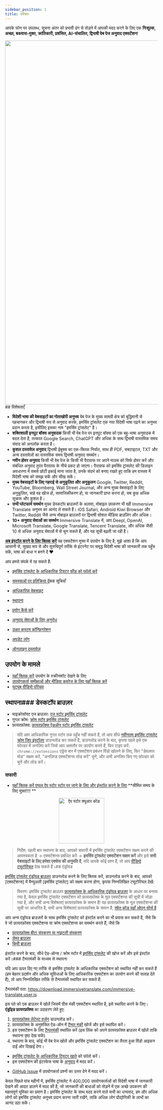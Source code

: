 ```yaml
---
sidebar_position: 1
title: परिचय
---
```


आपके फोन पर उपलब्ध, सूचना अंतर को प्रभावी ढंग से तोड़ने में आपकी मदद करने के लिए एक **निःशुल्क, अच्छा, बकवास-मुक्त, क्रांतिकारी, प्रशंसित, AI-संचालित, द्विभाषी वेब पेज अनुवाद एक्सटेंशन**!

<img src="https://s.immersivetranslate.com/assets/introduce_en.jpg" width="1200"/>## विशेषताएँ

- **विदेशी भाषा की वेबसाइटों का गोताखोरी अनुभव** वेब पेज के मुख्य सामग्री क्षेत्र को बुद्धिमानी से पहचानकर और द्विभाषी रूप से अनुवाद करके, इमर्सिव ट्रांसलेट एक नया विदेशी भाषा पढ़ने का अनुभव प्रदान करता है, इसीलिए इसका नाम "इमर्सिव ट्रांसलेट" है।
- **शक्तिशाली इनपुट बॉक्स अनुवादक** किसी भी वेब पेज पर इनपुट बॉक्स को एक बहु-भाषा अनुवादक में बदल देता है, तत्काल Google Search, ChatGPT और अधिक के साथ द्विभाषी वास्तविक समय संवाद को अनलॉक करता है।
- **कुशल दस्तावेज़ अनुवाद** द्विभाषी ईबुक्स का एक-क्लिक निर्यात, साथ ही PDF, सबटाइटल, TXT और अन्य दस्तावेज़ों का वास्तविक समय द्विभाषी अनुवाद समर्थन।
- **नवीन होवर अनुवाद** किसी भी वेब पेज के किसी भी पैराग्राफ पर अपने माउस को सिर्फ होवर करें और संबंधित अनुवाद तुरंत पैराग्राफ के नीचे प्रकट हो जाएगा। पैराग्राफ को इमर्सिव ट्रांसलेट की डिज़ाइन अवधारणा में सबसे छोटी इकाई माना जाता है, उनके संदर्भ को बनाए रखते हुए ताकि हम वास्तव में विदेशी भाषा को समझ सकें और सीख सकें।
- **मुख्य वेबसाइटों के लिए गहराई से अनुकूलित और अनुकूलन** Google, Twitter, Reddit, YouTube, Bloomberg, Wall Street Journal, और अन्य मुख्य वेबसाइटों के लिए अनुकूलित, चाहे वह खोज हो, सामाजिकीकरण हो, या जानकारी प्राप्त करना हो, सब कुछ अधिक सुचारू और कुशल है।
- **सभी प्लेटफार्म समर्थन** मुख्य डेस्कटॉप ब्राउज़रों के अलावा, मोबाइल उपकरण भी वही Immersive Translate अनुभव का आनंद ले सकते हैं। iOS Safari, Android Kiwi Browser और Twitter, Reddit जैसे अन्य मोबाइल ब्राउज़रों पर द्विभाषी सोशल मीडिया ब्राउज़िंग और अधिक।
- **10+ अनुवाद सेवाओं का समर्थन** Immersive Translate में, आप Deepl, OpenAI, Microsoft Translate, Google Translate, Tencent Translate, और अधिक जैसी 10 से अधिक अनुवाद सेवाओं में से चुन सकते हैं, और यह सूची बढ़ती जा रही है।

[**अब इंस्टॉल करने के लिए क्लिक करें**](/docs/installation/)
यह एक्सटेंशन मुफ्त में उपयोग के लिए है, मुझे आशा है कि आप आसानी से, सुखद रूप से और सुरुचिपूर्ण तरीके से इंटरनेट पर समृद्ध विदेशी भाषा की जानकारी तक पहुँच सकें, भाषा को बाधा न बनने दें ❤️

आप हमसे संपर्क में रह सकते हैं:

<!-- - [इमर्सिव ट्रांसलेट को ईमेल द्वारा सब्सक्राइब करें](https://immersivetranslate.substack.com/) समय पर नवीनतम अपडेट और (लाभ) प्राप्त करें। -->

- [इमर्सिव ट्रांसलेट के आधिकारिक ट्विटर फीड को फॉलो करें](https://twitter.com/immersivetrans)
  <!-- - [टेलीग्राम चैनल को फॉलो करें](https://t.me/immersivetranslate) नवीनतम समाचार प्राप्त करें! -->
  <!-- - [टेलीग्राम ग्रुप में शामिल हों](https://t.me/+rq848Z09nehlOTgx) सुविधाओं के बारे में चर्चा में भाग लेने के लिए। -->
- [समस्याओं पर प्रतिक्रिया दें](https://github.com/immersive-translate/immersive-translate/issues/)## सूचियाँ

- [आधिकारिक वेबसाइट](https://immersivetranslate.com/en/?force=1)
- [स्थापना](/docs/installation/)
- [प्रयोग कैसे करें](/docs/usage/)
- [अनुवाद सेवाओं के लिए अनुरोध](/docs/services/)
- [उन्नत कस्टम कॉन्फ़िगरेशन](/docs/advanced/)
- [अपडेट लॉग](/docs/CHANGELOG/)
- [ऑनलाइन दस्तावेज़](/docs/)

## उपयोग के मामले

<!-- - [जानिए इमर्सिव ट्रांसलेट का एक महीने उपयोग करने के बाद उपयोगकर्ता श्याओ झांग के साथ क्या बदलाव हुए](#user-xiao-zhangs-story) -->

- [यहाँ क्लिक करें](/docs/usecase/) उपयोग के स्क्रीनशॉट देखने के लिए
- [उपयोगकर्ता समीक्षाओं और मीडिया कवरेज के लिए यहाँ क्लिक करें](/docs/review/)
- [यूट्यूब वीडियो परिचय](https://www.youtube.com/watch?v=SHznc5kQCM4&ab_channel=ImmersiveTranslate)

## स्थापना### डेस्कटॉप ब्राउज़र

- माइक्रोसॉफ्ट एज ब्राउज़र: [एज स्टोर इमर्सिव ट्रांसलेट](https://microsoftedge.microsoft.com/addons/detail/amkbmndfnliijdhojkpoglbnaaahippg)
- गूगल क्रोम: [क्रोम स्टोर इमर्सिव ट्रांसलेट](https://chrome.google.com/webstore/detail/immersive-translate/bpoadfkcbjbfhfodiogcnhhhpibjhbnh)
- फ़ायरफ़ॉक्स: [फ़ायरफ़ॉक्स ऐडऑन स्टोर इमर्सिव ट्रांसलेट](https://addons.mozilla.org/firefox/addon/immersive-translate/)

> यदि आप आधिकारिक गूगल स्टोर तक पहुँच नहीं सकते हैं, तो आप सीधे [नवीनतम इमर्सिव ट्रांसलेट क्रोम ज़िप इंस्टॉलर](https://download.immersivetranslate.com/latest/chrome-immersive-translate.zip) डाउनलोड कर सकते हैं, डाउनलोड करने के बाद, कृपया पहले इसे एक फोल्डर में अनज़िप करें जिसे आप आमतौर पर उपयोग करते हैं, फिर टाइप करें: `chrome://extensions` एड्रेस बार में एक्सटेंशन प्रबंधन विंडो खोलने के लिए, फिर "डेवलपर मोड" सक्षम करें, "अनज़िप्ड एक्सटेंशन्स लोड करें" चुनें, और अभी अनज़िप किए गए फोल्डर को चुनें और लोड करें।

### सफारी

- [यहाँ क्लिक करें एप्पल ऐप स्टोर स्टोर पर जाने के लिए और इंस्टॉल करने के लिए](https://apps.apple.com/app/immersive-translate/id6447957425) \*\*सीमित समय के लिए मुफ़्त!!!! \*\*

<div align="center">
<img src="https://immersivetranslate.com/assets/immersive-app-store.png" width="150" alt="ऐप स्टोर क्यूआर कोड" />
</div>

> निर्देश: पहली बार स्थापना के बाद, आपको सफारी में इमर्सिव ट्रांसलेट एक्सटेंशन सक्षम करने की आवश्यकता है -> एक्सटेंशन्स प्रबंधित करें -> **इमर्सिव ट्रांसलेट एक्सटेंशन सक्षम करें** और इसे **सभी वेबसाइटों के लिए हमेशा एक्सेस की अनुमति दें**, यदि आपके कोई प्रश्न हैं, तो आप [वीडियो ट्यूटोरियल](https://s.immersivetranslate.com/videos/ios_safari_turorial_en.mp4) देख सकते हैं।## एंड्रॉयड

[इमर्सिव ट्रांसलेट एंड्रॉयड ब्राउज़र](/android/) डाउनलोड करने के लिए क्लिक करें, डाउनलोड करने के बाद, आपको [एक्सटेंशन्स] में मैन्युअली [इमर्सिव ट्रांसलेट] को सक्षम करना होगा, कृपया निम्नलिखित ट्यूटोरियल देखें:

<!-- <video controls style={{width:"100%", maxWidth:"350px"}} src="https://s.immersivetranslate.com/videos/android-installation.mp4"></video> -->

> विवरण: इमर्सिव ट्रांसलेट ब्राउज़र [फ़ायरफ़ॉक्स के आधिकारिक एंड्रॉयड ब्राउज़र](https://www.mozilla.org/firefox/browsers/mobile/android/) के आधार पर बनाया गया है, केवल इमर्सिव ट्रांसलेट एक्सटेंशन को फ़ायरफ़ॉक्स के मूल एक्सटेंशन्स की सूची में जोड़ा गया है, और सभी अन्य विशेषताएं फ़ायरफ़ॉक्स के समान हैं! यह फ़ायरफ़ॉक्स के मूल एक्सटेंशन्स की सूची पर आधारित है, सभी अन्य विशेषताएं फ़ायरफ़ॉक्स के समान हैं, [स्रोत कोड यहाँ ओपन सोर्स है](https://github.com/immersive-translate/firefox-android)

आप अन्य एंड्रॉयड ब्राउज़रों के साथ इमर्सिव ट्रांसलेट को इंस्टॉल करने का भी प्रयास कर सकते हैं, जैसे कि वे जो फ़ायरफ़ॉक्स एक्सटेंशन्स या क्रोम एक्सटेंशन्स का समर्थन करते हैं, जैसे कि

- [फ़ायरफ़ॉक्स बीटा संस्करण या नाइटली संस्करण](https://www.mozilla.org/firefox/channel/android/)
- [लेमर ब्राउज़र](https://lemurbrowser.com/)
- [किवी ब्राउज़र](https://kiwibrowser.com/)

इंस्टॉल करने के बाद, सीधे ऐड-ऑन्स / क्रोम स्टोर में [इमर्सिव ट्रांसलेट](https://chrome.google.com/webstore/detail/immersive-translate/bpoadfkcbjbfhfodiogcnhhhpibjhbnh) की खोज करें और इसे इंस्टॉल करें।### टैम्परमंकी के माध्यम से स्थापना

यदि आप ऊपर दिए गए तरीके से इमर्सिव ट्रांसलेट के आधिकारिक एक्सटेंशन को स्थापित नहीं कर सकते हैं (हम बेहतर प्रदर्शन और अधिक सुविधाओं के लिए आधिकारिक एक्सटेंशन का उपयोग करने की सलाह देते हैं), तो आप निम्नलिखित तरीके से टैम्परमंकी स्थापित कर सकते हैं:

टैम्परमंकी पता: https://download.immersivetranslate.com/immersive-translate.user.js

इस पते को एक ब्राउज़र में खोलें जिसमें ग्रीस मंकी एक्सटेंशन स्थापित है, इसे स्थापित करने के लिए। **एंड्रॉइड फ़ायरफ़ॉक्स** का उदाहरण लेते हुए:

1. [फ़ायरफ़ॉक्स लेटेस्ट वर्जन](https://www.mozilla.org/firefox/browsers/mobile/android/) डाउनलोड करें।
2. फ़ायरफ़ॉक्स के अनुशंसित ऐड-ऑन में [टैम्पर मंकी](https://www.tampermonkey.net/) खोजें और इसे स्थापित करें।
3. इस एक्सटेंशन के लिए [टैम्परमंकी](https://download.immersivetranslate.com/immersive-translate.user.js) स्थापित करें (इस लिंक को अपने फ़ायरफ़ॉक्स ब्राउज़र में खोलें ताकि स्थापना पृष्ठ देख सकें)
4. स्थापना के बाद, कोई भी वेब पेज खोलें और इमर्सिव ट्रांसलेट एक्सटेंशन का तैरता हुआ विंडो आइकन दाईं ओर दिखाई देगा।

<!--## एक लंबा नोट

नमस्ते, मैं ओवेन हूँ, और मैंने खुद अतीत में अनगिनत स्वयंसेवकों द्वारा विकसित किए गए मुफ्त उपकरणों से लाभ उठाया है और इतना जीवनभर का ज्ञान प्राप्त किया है कि यह मेरी विश्वास को मजबूत करता है कि **समान** जानकारी तक पहुँचना हम सभी का सबसे महत्वपूर्ण अधिकार है। इसलिए मैंने कई मुफ्त द्विभाषी उपकरण बनाए हैं जो लोगों को अधिक प्रभावी ढंग से जानकारी तक पहुँचने में मदद करते हैं (जबकि हम उस दिन की प्रतीक्षा कर रहे हैं जब हम इन सहायताओं से दूर जा सकें)

आज तक, इमर्सिव ट्रांसलेट ने **400,000** से अधिक लोगों को विदेशी भाषा में जानकारी पढ़ने की आदत विकसित करने में मदद की है।

इमर्सिव ट्रांसलेट से पहले:

- सामान्य अनुवाद उपकरण सीधे अनुवाद प्रदर्शित करते हैं, और जब आपको कुछ समझ में नहीं आता तो आपको मूल और अनुवाद के बीच बार-बार स्विच करना पड़ता है।
- सामान्य अनुवाद उपकरण केवल अपने अनुवाद इंजनों का समर्थन करते हैं, जिनकी गुणवत्ता पर संदेह है और वे जिन भाषाओं का समर्थन करते हैं वह सीमित है
- सामान्य अनुवाद उपकरण केवल वेब पेज अनुवाद का समर्थन करते हैं, लेकिन हमारे पास ई-बुक्स, PDF, TXT, सबटाइटल फाइलें और अन्य दस्तावेज़ भी हैं जिनका अनुवाद किया जाना है!

इसलिए बहुत से लोग केवल तब अनुवाद उपकरणों का उपयोग करते हैं जब यह सबसे जरूरी होता है, और मैंने काफी समय तक अपने सिस्टम के साथ आए अनुवाद का उपयोग किया -- जब तक कि मैंने 'लिटिल वुमन' की एक द्विभाषी प्रति पढ़ी नहीं।

मुझे अभी एहसास हुआ कि द्विभाषी पढ़ाई का अनुभव कितना महत्वपूर्ण है:
- मैं मूल संदेश पढ़ सकता हूँ।
- मैं जल्दी से अनुवाद पर भी नज़र डाल सकता हूँ और जब मुझे कुछ समझ में नहीं आता, तो मैं तुरंत मूल पाठ की जाँच करता हूँ।
- पढ़ते समय अंग्रेजी सीखें!
- विदेशी भाषा के कार्यों से डरना बंद करें और विदेशी भाषा के कार्यों को पढ़ने की आदत विकसित करें।

इसलिए इमर्सिव ट्रांसलेट [का जन्म हुआ](https://twitter.com/OwenYoungZh/status/1588792579596111872), और मुझे उम्मीद नहीं थी कि जैसे ही यह जारी हुआ, अनगिनत लोग जिनकी जरूरतें मेरे जैसी थीं, उन्होंने उच्च आवृत्ति के साथ विदेशी भाषा की जानकारी पढ़ने के लिए इमर्सिव ट्रांसलेट का उपयोग शुरू कर दिया:

[![स्टार हिस्ट्री चार्ट](https://api.star-history.com/svg?repos=immersive-translate/immersive-translate\&type=Date)](https://star-history.com/#immersive-translate/immersive-translate\&Date)

फिर हम कदम दर कदम विभिन्न पढ़ने की जरूरतों के लिए अनुकूलन करते गए, जिसमें पीडीएफ फाइलों का वास्तविक समय में अनुवाद करने का समर्थन, ईपब ई-पुस्तकों का वास्तविक समय में अनुवाद और निर्माण का समर्थन, उपशीर्षक फाइलों, टीएक्सटी फाइलों आदि का समर्थन शामिल है।

समय कठिन हैं, और हम जानते हैं कि हर कोई अधिक से अधिक उपकरणों और सामग्री के लिए भुगतान करने का खर्च नहीं उठा सकता, इसलिए हम इस उपकरण को उन सभी के लिए मुफ्त में उपलब्ध करा रहे हैं जिन्हें इसकी आवश्यकता है, और हम दृढ़ता से मानते हैं कि जानकारी तक समान पहुँच हम सभी का सबसे अधिकार है।## प्रायोजन विवरण

इस समय हमें वित्तीय सहायता की आवश्यकता नहीं है, लेकिन आप इन चीजों को करके अभी भी मदद कर सकते हैं:

आप अभी भी हमारी मदद के लिए ये चीजें कर सकते हैं:

- अपने आस-पास के मित्रों और परिवार को इमर्सिव ट्रांसलेट की सिफारिश करें।
- विदेशी भाषाओं में जानकारी पढ़ने की आदत विकसित करें।
- [क्रोम स्टोर](https://chrome.google.com/webstore/detail/immersive-translate/bpoadfkcbjbfhfodiogcnhhhpibjhbnh), [एज स्टोर](https://microsoftedge.microsoft.com/addons/detail/immersive-translate-web-/amkbmndfnliijdhojkpoglbnaaahippg), [एप्पल ऐप स्टोर](https://apps.apple.com/app/id6447957425), [फायरफॉक्स स्टोर](https://addons.mozilla.org/firefox/addon/immersive-translate/) में एक्सटेंशन का मूल्यांकन करें।
- निम्नलिखित वैकल्पिक है:
<!-- - [आधिकारिक इमर्सिव ट्रांसलेट ईमेल की सदस्यता लें](https://immersivetranslate.substack.com/) -->
<!-- - [टेलीग्राम चैनल में शामिल हों](https://t.me/immersivetranslate) -->

- [इमर्सिव ट्रांसलेट के आधिकारिक ट्विटर खाते](https://twitter.com/immersivetrans) को फॉलो करें।
- इस एक्सटेंशन की इंटरफेस भाषा के [अनुवाद](https://crowdin.com/project/immersive-translate) में मदद करें।
<!-- - [टेलीग्राम ग्रुप्स](https://t.me/+rq848Z09nehlOTgx) में उपयोगकर्ता प्रश्नों का उत्तर देने में मदद करें। -->
- [GitHub Issue](https://github.com/immersive-translate/immersive-translate/issues) में उपयोगकर्ता प्रश्नों का उत्तर देने में मदद करें।

केवल पिछले पांच महीनों में, इमर्सिव ट्रांसलेट ने 400,000 उपयोगकर्ताओं को विदेशी भाषा में जानकारी देखने की आदत डालने में मदद की है, जो जानकारी की बाधाओं को तोड़ने में एक अच्छे उपकरण की महत्वपूर्ण भूमिका का प्रमाण है। इमर्सिव ट्रांसलेट के साथ मदद करने वाले सभी का धन्यवाद, हम और अधिक लोगों को इमर्सिव ट्रांसलेट अनुभव प्रदान करना जारी रखेंगे, ताकि अधिक लोग प्रौद्योगिकी के लाभों का आनंद उठा सकें।
